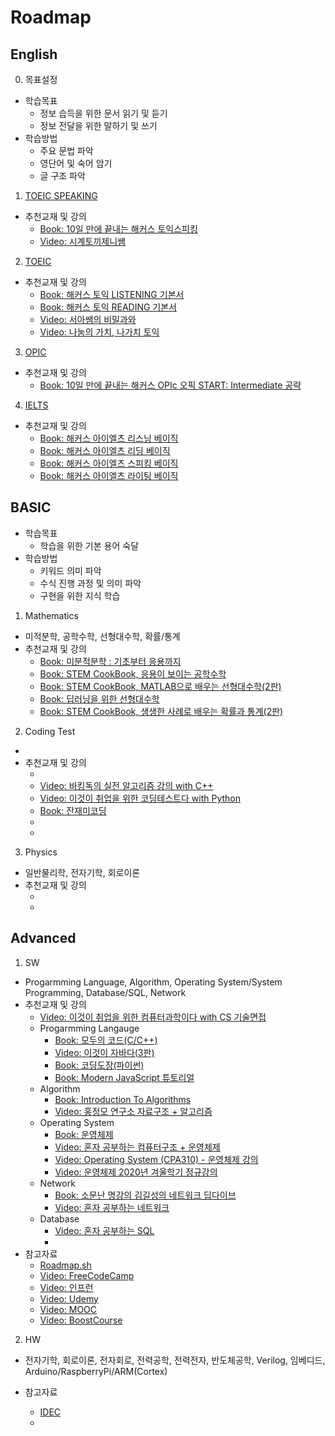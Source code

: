 # Roadmap

## English
0. 목표설정
- 학습목표
  - 정보 습득을 위한 문서 읽기 및 듣기
  - 정보 전달을 위한 말하기 및 쓰기
- 학습방법
  - 주요 문법 파악
  - 영단어 및 숙어 암기
  - 글 구조 파악

1. [TOEIC SPEAKING](https://www.toeicswt.co.kr/)
  - 추천교재 및 강의
    - [Book: 10일 만에 끝내는 해커스 토익스피킹](https://product.kyobobook.co.kr/detail/S000061351206) 
    - [Video: 시계토끼제니쌤](https://www.youtube.com/@rabbit_jennycha/videos)
2. [TOEIC](https://www.toeic.co.kr/)
  - 추천교재 및 강의
    - [Book: 해커스 토익 LISTENING 기본서](https://product.kyobobook.co.kr/detail/S000200406673)
    - [Book: 해커스 토익 READING 기본서](https://product.kyobobook.co.kr/detail/S000200406668)
    - [Video: 서아쌤의 비밀과와](https://www.youtube.com/@Seoahssem_Official/videos)
    - [Video: 나눔의 가치, 나가치 토익](https://www.youtube.com/@TOEIC-ValueOfSharing/videos)
3. [OPIC](https://www.opic.or.kr/opics/jsp/view/index.jsp)
  - 추천교재 및 강의
    - [Book: 10일 만에 끝내는 해커스 OPIc 오픽 START: Intermediate 공략](https://product.kyobobook.co.kr/detail/S000208578134)
4. [IELTS](https://ieltskorea.org/korea)
  - 추천교재 및 강의
    - [Book: 해커스 아이엘츠 리스닝 베이직](https://product.kyobobook.co.kr/detail/S000001020192)
    - [Book: 해커스 아이엘츠 리딩 베이직](https://product.kyobobook.co.kr/detail/S000001020191)
    - [Book: 해커스 아이엘츠 스피킹 베이직](https://product.kyobobook.co.kr/detail/S000001020195)
    - [Book: 해커스 아이엘츠 라이팅 베이직](https://product.kyobobook.co.kr/detail/S000001020193)

## BASIC
- 학습목표
  - 학습을 위한 기본 용어 숙달
- 학습방법
  - 키워드 의미 파악
  - 수식 진행 과정 및 의미 파악
  - 구현을 위한 지식 학습

1. Mathematics
  - 미적분학, 공학수학, 선형대수학, 확률/통계
  - 추천교재 및 강의
    - [Book: 미분적분학 : 기초부터 응용까지](https://www.hanbit.co.kr/academy/books/book_view.html?p_code=B2195975973)
    - [Book: STEM CookBook, 응용이 보이는 공학수학](https://www.hanbit.co.kr/academy/books/book_view.html?p_code=B1756720070)
    - [Book: STEM CookBook, MATLAB으로 배우는 선형대수학(2판)](https://www.hanbit.co.kr/academy/books/book_view.html?p_code=B7790829067)
    - [Book: 딥러닝을 위한 선형대수학](https://www.hanbit.co.kr/academy/books/book_view.html?p_code=B9479195027)
    - [Book: STEM CookBook, 생생한 사례로 배우는 확률과 통계(2판)](https://www.hanbit.co.kr/academy/books/book_view.html?p_code=B6247653252)
2. Coding Test
  - 
  - 추천교재 및 강의
    - []()
    - [Video: 바킹독의 실전 알고리즘 강의 with C++](https://www.youtube.com/playlist?list=PLtqbFd2VIQv4O6D6l9HcD732hdrnYb6CY)
    - [Video: 이것이 취업을 위한 코딩테스트다 with Python](https://www.youtube.com/playlist?list=PLRx0vPvlEmdAghTr5mXQxGpHjWqSz0dgC)
    - [Book: 잔재미코딩](https://www.fun-coding.org/post/funcodingcodes.html)
    - []()
    - []()
3. Physics
  - 일반물리학, 전자기학, 회로이론
  - 추천교재 및 강의
    - []()
    - []()

## Advanced
1. SW
  - Progarmming Language, Algorithm, Operating System/System Programming, Database/SQL, Network
  - 추천교재 및 강의
    - [Video: 이것이 취업을 위한 컴퓨터과학이다 with CS 기술면접](https://www.youtube.com/playlist?list=PLVsNizTWUw7GVLg1B6w9PQSiO7yx8TOYA) 
    - Progarmming Langauge
      - [Book: 모두의 코드(C/C++)](https://modoocode.com/)
      - [Video: 이것이 자바다(3판)](https://www.youtube.com/playlist?list=PLVsNizTWUw7EmX1Y-7tB2EmsK6nu6Q10q)
      - [Book: 코딩도장(파이썬)](https://dojang.io/course/view.php?id=7)
      - [Book: Modern JavaScript 튜토리얼](https://ko.javascript.info/)
    - Algorithm
      - [Book: Introduction To Algorithms](https://product.kyobobook.co.kr/detail/S000213683944)
      - [Video: 홍정모 연구소 자료구조 + 알고리즘](https://www.honglab.ai/bundles/data-structures-algorithms)
    - Operating System
      - [Book: 운영체제](https://product.kyobobook.co.kr/detail/S000001868743)
      - [Video: 혼자 공부하는 컴퓨터구조 + 운영체제](https://www.youtube.com/playlist?list=PLVsNizTWUw7FCS83JhC1vflK8OcLRG0Hl)
      - [Video: Operating System (CPA310) - 운영체제 강의](https://www.youtube.com/playlist?list=PLBrGAFAIyf5rby7QylRc6JxU5lzQ9c4tN)
      - [Video: 운영체제 2020년 겨울학기 정규강의](https://www.youtube.com/playlist?list=PLHqxB9kMLLaOs2BM2KbuvttBYCgDoFm-5)
    - Network
      - [Book: 소문난 명강의 김길성의 네트워크 딥다이브](https://www.hanbit.co.kr/media/books/book_view.html?p_code=B9674813480)
      - [Video: 혼자 공부하는 네트워크](https://www.youtube.com/playlist?list=PLVsNizTWUw7HfOCgvlfHIDPPo3TE-2iQM)
    - Database
      - [Video: 혼자 공부하는 SQL](https://www.youtube.com/playlist?list=PLVsNizTWUw7GCfy5RH27cQL5MeKYnl8Pm)
      - []()
  - 참고자료
    - [Roadmap.sh](https://roadmap.sh/)
    - [Video: FreeCodeCamp](https://www.youtube.com/@freecodecamp) 
    - [Video: 인프런](https://www.inflearn.com/)
    - [Video: Udemy](https://www.udemy.com/)
    - [Video: MOOC](https://www.mooc.org/)
    - [Video: BoostCourse](https://www.boostcourse.org/)

2. HW
 - 전자기학, 회로이론, 전자회로, 전력공학, 전력전자, 반도체공학, Verilog, 임베디드, Arduino/RaspberryPi/ARM(Cortex)

- 참고자료
  - [IDEC]()
  - []() 
